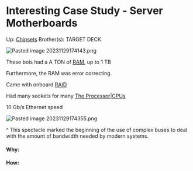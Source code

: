 # Interesting Case Study - Server Motherboards

Up: [Chipsets](chipsets)
Brother(s):
TARGET DECK


![Pasted image 20231129174143.png](pasted_image_20231129174143.png)

These bois had a A TON of [RAM](ram), up to 1 TB

Furthermore, the RAM was error correcting.

Came with onboard [RAID](raid)

Had many sockets for many [The Processor|CPUs](the_processor|cpus)

10 Gb/s Ethernet speed

![Pasted image 20231129174355.png](pasted_image_20231129174355.png)

^ This spectacle marked the beginning of the use of complex buses to deal with the amount of bandwidth needed by modern systems.





























#### Why:
#### How:









